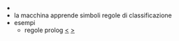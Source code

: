 -
- la macchina apprende simboli regole di classificazione
- esempi
	- regole prolog
[<](pages/computer_vision/object_detection/instance_level_object_detection.md) [>](pages/computer_vision/object_detection/shape_based_matching.md)
